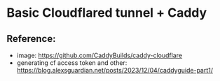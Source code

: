 # Basic Cloudflared tunnel + Caddy

## Reference:
- image: https://github.com/CaddyBuilds/caddy-cloudflare
- generating cf access token and other: https://blog.alexsguardian.net/posts/2023/12/04/caddyguide-part1/
